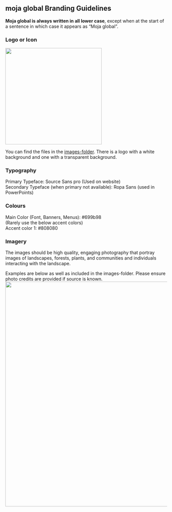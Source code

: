 ## moja global Branding Guidelines  
  
**Moja global is always written in all lower case**, except when at the start of a sentence in which case it appears as “Moja global”. 
  
### Logo or Icon

<img src="https://github.com/moja-global/About-moja-global/blob/master/images/moja-logo-transperant-background.png" width="300" >
  
You can find the files in the [images-folder](https://github.com/moja-global/About-moja-global/tree/master/images). There is a logo with a white background and one with a transparent background.

### Typography 

Primary Typeface: Source Sans pro (Used on website)   
Secondary Typeface (when primary not available): Ropa Sans (used in PowerPoints)   



### Colours  

Main Color (Font, Banners, Menus): #699b98  
(Rarely use the below accent colors)  
Accent color 1: #808080

### Imagery  
The images should be high quality, engaging photography that portray images of landscapes, forests, plants, and communities and individuals interacting with the landscape. 

Examples are below as well as included in the images-folder. Please ensure photo credits are provided if source is known. 
<img src="https://github.com/moja-global/About-moja-global/blob/master/images/moja%20facebook%20banner%204.png" width="700" >

